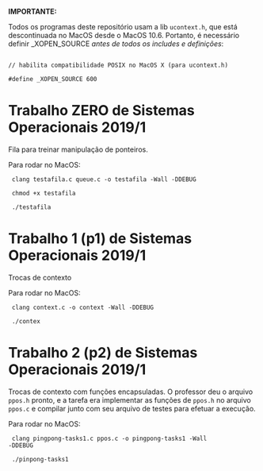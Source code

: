 <b>IMPORTANTE:</b>

Todos os programas deste repositório usam
a lib <code>ucontext.h</code>, que está 
descontinuada no MacOS desde o MacOS 10.6. Portanto,
é necessário definir _XOPEN_SOURCE *antes de todos os includes
e definições*:

<code>
// habilita compatibilidade POSIX no MacOS X (para ucontext.h)
</code>

<code>
#define _XOPEN_SOURCE 600
</code>

<h1>Trabalho ZERO de Sistemas Operacionais 2019/1 </h1>

Fila para treinar manipulação de ponteiros.

Para rodar no MacOS: 

<code> clang testafila.c queue.c -o testafila -Wall -DDEBUG </code>

<code> chmod +x testafila </code>

<code> ./testafila </code>

<h1>Trabalho 1 (p1) de Sistemas Operacionais 2019/1 </h1>
  
Trocas de contexto

Para rodar no MacOS:

<code> clang context.c -o context -Wall -DDEBUG </code>

<code> ./contex </code>

<h1>Trabalho 2 (p2) de Sistemas Operacionais 2019/1 </h1>
  
Trocas de contexto com funções encapsuladas.
O professor deu o arquivo <code>ppos.h</code>
pronto, e a tarefa era implementar as funções de
<code>ppos.h</code> no arquivo <code>ppos.c</code>
e compilar junto com seu arquivo de testes para
efetuar a execução. 

Para rodar no MacOS:

<code> clang pingpong-tasks1.c ppos.c -o pingpong-tasks1 -Wall -DDEBUG </code>

<code> ./pinpong-tasks1 </code>
